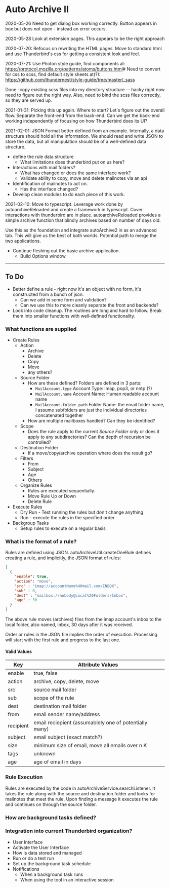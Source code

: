 # **Auto Archive II**

2020-05-26 Need to get dialog box working correctly.  Button appears in box
but does not open - instead an error occurs.

2020-05-28 Look at extension pages.  This appears to be the right approach

2020-07-20:  Refocus on rewriting the HTML pages.  Move to standard html and use Thunderbird's css for getting a 
consistent look and feel.

2020-07-21:  Use Photon style guide, find components at:  <https://protocol.mozilla.org/patterns/atoms/buttons.html>#
Need to convert for css to scss, find default style sheets at(?):  <https://github.com/thundernest/style-guide/tree/master/_sass>

Done -copy existing scss files into my directory structure -- hacky right now
need to figure out the right way.  Also, need to bind the scss files correctly, so they are served up.

2021-01-31:  Picking this up again.
Where to start?  Let's figure out the overall flow.  Separate the front-end from the back-end.  Can we get the
back-end working independently of focusing on how Thunderbird does its UI?

2021-02-01:  JSON Format better defined from an example.
Internally, a data structure should hold all the information.  We
should read and write JSON to store the data, but all manipulation
should be of a well-defined data structure.

- define the rule data structure
  - What limitations does thunderbird put on us here?
- Interactions with mail folders?
  - What has changed or does the same interface work?
  - Validate ability to copy, move and delete mailnotes via an api
- Identification of mailnotes to act on.
  - Has the interface changed?
- Develop clean modules to do each piece of this work.

2021-02-10:  Move to typescript.  Leverage work done by autoarchiveReloaded
and create a framework in typescript.  Cover interactions with thunderbird
are in place.  autoarchiveReloaded provides a simple archive function that
blindly archives based on number of days old.

Use this as the foundation and integrate autoArchive2 in as an advanced tab.
This will give us the best of both worlds.  Potential path to merge the two
applications.

- Continue fleshing out the basic archive application.
  - Build Options window

---

## To Do

- Better define a rule - right now it's an object with no form, it's
constructed from a bunch of json.  
  - Can we add in some form and validation?
  - Can we use this to more cleanly separate the front and backends?
- Look into code cleanup.  The routines are long and hard to follow.  Break them into smaller functions with
  well-defined functionality.
  
### What functions are supplied

- Create Rules
  - Action
    - Archive
    - Delete
    - Copy
    - Move
    - any others?
  - Source Folder
    - How are these defined?
       Folders are defined in 3 parts:
      - ```MailAccount.type``` Account Type: imap, pop3, or nntp (?)
      - ```MailAccount.name``` Account Name:  Human readable account name  
      - ```MailAccount.folder.path``` Folder Name:  the email folder name, I assume subfolders are just the
          individual directories concatenated together 
    - How are multiple mailboxes handled?  Can they be identified?
  - Scope
    - Does the rule apply to the current _Source Folder_ only or does it apply to any subdirectories?  Can the
       depth of recursion be controlled?
  - Destination Folder
    - If a move/copy/archive operation where does the result go?
  - Filters
    - From
    - Subject
    - Age
    - Others
  - Organize Rules
    - Rules are executed sequentially.  
    - Move Rule Up or Down
    - Delete Rule
- Execute Rules
  - Dry Run - Test running the rules but don't change anything
  - Run - execute the rules in the specified order
- Backgroup Tasks
  - Setup rules to execute on a regular basis

### What is the format of a rule?

Rules are defined using JSON.  autoArchiveUtil.createOneRule defines creating a rule, and implicitly, the JSON 
format of rules:

```json
[
  {
    "enable": true,
    "action": "move",
    "src" : "imap://accountName%40mail.com/INBOX",
    "sub" : 0,
    "dest" : "mailbox://nobody@Local%20Folders/Inbox",
    "age" : 30
  }
]
```

The above rule moves (archives) files from the imap account's inbox to
the local folder, also named, inbox, 30 days after it was received.

Order or rules in the JSON file implies the order of execution.
Processing will start with the first rule and progress to the last one.

#### Valid Values

| Key       | Attribute Values |
| --------- | ---------------- |
| enable    | true, false 
| action    | archive, copy, delete, move
| src       | source mail folder
| sub       | scope of the rule
| dest      | destination mail folder
| from      | email sender name/address
| recipient | email reciepient (assumablely one of potentially many)
| subject   | email subject (exact match?)
| size      | minimum size of email, move all emails over n K
| tags      | unknown
| age       | age of email in days

### Rule Execution

Rules are executed by the code in autoArchiveService.searchListener.
It takes the rule along with the source and destination folder and
looks for mailnotes that meet the rule.  Upon finding a message it
executes the rule and continues on through the source folder.

### How are background tasks defined?

### Integration into current Thunderbird organization?

- User Interface
- Activate the User Interface  
- How is data stored and managed
- Run or do a test run
- Set up the background task schedule
- Notifications
  - When a background task runs
  - When using the tool in an interactive session
